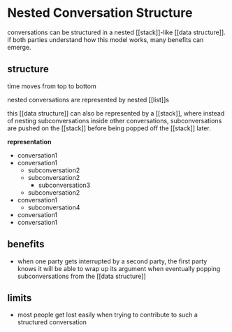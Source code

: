 # Nested Conversation Structure

conversations can be structured in a nested [[stack]]-like [[data structure]]. if both parties understand how this model works, many benefits can emerge.

## structure

time moves from top to bottom

nested conversations are represented by nested [[list]]s

this [[data structure]] can also be represented by a [[stack]], where instead of nesting subconversations inside other conversations, subconversations are pushed on the [[stack]] before being popped off the [[stack]] later.

**representation**

- conversation1
- conversation1
  - subconversation2
  - subconversation2
    - subconversation3
  - subconversation2
- conversation1
  - subconversation4
- conversation1
- conversation1

## benefits

- when one party gets interrupted by a second party, the first party knows it will be able to wrap up its argument when eventually popping subconversations from the [[data structure]]

## limits

- most people get lost easily when trying to contribute to such a structured conversation
